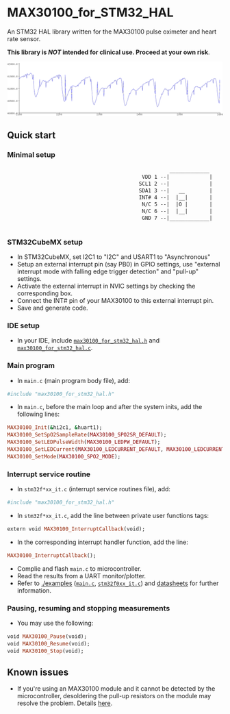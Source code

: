 # MAX30100_for_STM32_HAL
An STM32 HAL library written for the MAX30100 pulse oximeter and heart rate sensor. 

**This library is ***NOT*** intended for clinical use. Proceed at your own risk**.

![Data read from MAX30100](./examples/example_heart_rate.bmp)

## Quick start
### Minimal setup
```
                                                     _____________
                                            VDD 1 --|             |
                                           SCL1 2 --|             |
                                           SDA1 3 --|   __        |
                                           INT# 4 --|  |__|       |
                                            N/C 5 --|  |O |       |
                                            N/C 6 --|  |__|       |
                                            GND 7 --|_____________|  
                                   
 ```
 ### STM32CubeMX setup
* In STM32CubeMX, set I2C1 to "I2C" and USART1 to "Asynchronous"
* Setup an external interrupt pin (say PB0) in GPIO settings, use "external interrupt mode with falling edge trigger detection" and "pull-up" settings.
* Activate the external interrupt in NVIC settings by checking the corresponding box.
* Connect the INT# pin of your MAX30100 to this external interrupt pin.
* Save and generate code.

### IDE setup
* In your IDE, include [`max30100_for_stm32_hal.h`](./max30100_for_stm32_hal.h) and [`max30100_for_stm32_hal.c`](./max30100_for_stm32_hal.c).

### Main program
* In `main.c` (main program body file), add:
```ruby
#include "max30100_for_stm32_hal.h"
```
* In `main.c`, before the main loop and after the system inits, add the following lines:
 ```ruby
MAX30100_Init(&hi2c1, &huart1);
MAX30100_SetSpO2SampleRate(MAX30100_SPO2SR_DEFAULT);
MAX30100_SetLEDPulseWidth(MAX30100_LEDPW_DEFAULT);
MAX30100_SetLEDCurrent(MAX30100_LEDCURRENT_DEFAULT, MAX30100_LEDCURRENT_DEFAULT);
MAX30100_SetMode(MAX30100_SPO2_MODE);
 ```
 ### Interrupt service routine
* In `stm32f*xx_it.c` (interrupt service routines file), add:
```ruby
#include "max30100_for_stm32_hal.h"
```
* In `stm32f*xx_it.c`, add the line between private user functions tags:
```ruby
extern void MAX30100_InterruptCallback(void);
```
* In the corresponding interrupt handler function, add the line:
```ruby
MAX30100_InterruptCallback();
```
* Complie and flash `main.c` to microcontroller.
* Read the results from a UART monitor/plotter.
* Refer to [./examples](./examples) ([`main.c`](./examples/main.c), [`stm32f0xx_it.c`](./examples/stm32f0xx_it.c)) and [datasheets](https://www.maximintegrated.com/en/products/sensors/MAX30100.html) for further information.

### Pausing, resuming and stopping measurements
* You may use the following:
```ruby
void MAX30100_Pause(void);
void MAX30100_Resume(void);
void MAX30100_Stop(void);
```

## Known issues
* If you're using an MAX30100 module and it cannot be detected by the microcontroller, desoldering the pull-up resistors on the module may resolve the problem. Details [here](https://www.teachmemicro.com/max30100-arduino-heart-rate-sensor/).
